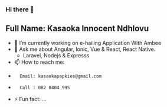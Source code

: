 ### Hi there 👋
## Full Name: Kasaoka Innocent Ndhlovu

- 🔭 I’m currently working on e-hailing Application With Ambee
- 💬 Ask me about Angular, Ionic, Vue & React, React Native.
    * Laravel, Nodejs & Expresss
- 📫 How to reach me: 
-       Email: kasaokapapkies@gmail.com
-       Call : 082 0404 995
- ⚡ Fun fact: ...

